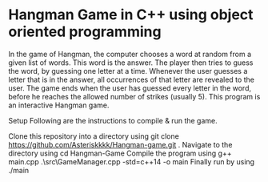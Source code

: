 # Hangman Game in C++ using object oriented programming

In the game of Hangman, the computer chooses a word at random from a given list of words. This word is the answer. The player then tries to guess the word, by guessing one letter at a time. Whenever the user guesses a letter that is in the answer, all occurrences of that letter are revealed to the user. The game ends when the user has guessed every letter in the word, before he reaches the allowed number of strikes (usually 5). This program is an interactive Hangman game.

Setup
Following are the instructions to compile & run the game.

Clone this repository into a directory using git clone https://github.com/Asteriskkkk/Hangman-game.git .
Navigate to the directory using cd Hangman-Game
Compile the program using g++ main.cpp .\src\GameManager.cpp -std=c++14 -o main
Finally run by using ./main
